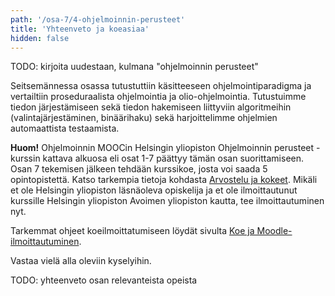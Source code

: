 ```yaml
---
path: '/osa-7/4-ohjelmoinnin-perusteet'
title: 'Yhteenveto ja koeasiaa'
hidden: false
---
```


TODO: kirjoita uudestaan, kulmana "ohjelmoinnin perusteet"

Seitsemännessa osassa tutustuttiin käsitteeseen ohjelmointiparadigma ja vertailtiin proseduraalista ohjelmointia ja olio-ohjelmointia.  Tutustuimme tiedon järjestämiseen sekä tiedon hakemiseen liittyviin algoritmeihin (valintajärjestäminen, binäärihaku) sekä harjoittelimme ohjelmien automaattista testaamista.

**Huom!** Ohjelmoinnin MOOCin Helsingin yliopiston Ohjelmoinnin perusteet -kurssin kattava alkuosa eli osat 1-7 päättyy tämän osan suorittamiseen. Osan 7 tekemisen jälkeen tehdään kurssikoe, josta voi saada 5 opintopistettä. Katso tarkempia tietoja kohdasta [Arvostelu ja kokeet](/arvostelu-ja-kokeet). Mikäli et ole Helsingin yliopiston läsnäoleva opiskelija ja et ole ilmoittautunut kurssille Helsingin yliopiston Avoimen yliopiston kautta, tee ilmoittautuminen nyt.

Tarkemmat ohjeet koeilmoittatumiseen löydät sivulta [Koe ja Moodle-ilmoittautuminen](/koe-ja-moodle-ilmoittautuminen).

Vastaa vielä alla oleviin kyselyihin.

TODO: yhteenveto osan relevanteista opeista

<quiznator id='5c64220d017ffc13eddcc9d4'></quiznator>

<quiznator id="5c654a9fddb6b814af32492c"></quiznator>

<quiznator id="5c668d2099236814c5bbb8f6"></quiznator>
